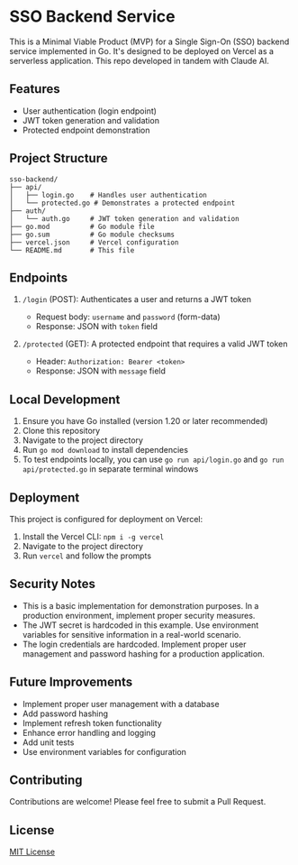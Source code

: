 # SSO Backend Service

This is a Minimal Viable Product (MVP) for a Single Sign-On (SSO) backend service implemented in Go. It's designed to be deployed on Vercel as a serverless application. This repo developed in tandem with Claude AI.

## Features

- User authentication (login endpoint)
- JWT token generation and validation
- Protected endpoint demonstration

## Project Structure

```
sso-backend/
├── api/
│   ├── login.go    # Handles user authentication
│   └── protected.go # Demonstrates a protected endpoint
├── auth/
│   └── auth.go     # JWT token generation and validation
├── go.mod          # Go module file
├── go.sum          # Go module checksums
├── vercel.json     # Vercel configuration
└── README.md       # This file
```

## Endpoints

1. `/login` (POST): Authenticates a user and returns a JWT token
   - Request body: `username` and `password` (form-data)
   - Response: JSON with `token` field

2. `/protected` (GET): A protected endpoint that requires a valid JWT token
   - Header: `Authorization: Bearer <token>`
   - Response: JSON with `message` field

## Local Development

1. Ensure you have Go installed (version 1.20 or later recommended)
2. Clone this repository
3. Navigate to the project directory
4. Run `go mod download` to install dependencies
5. To test endpoints locally, you can use `go run api/login.go` and `go run api/protected.go` in separate terminal windows

## Deployment

This project is configured for deployment on Vercel:

1. Install the Vercel CLI: `npm i -g vercel`
2. Navigate to the project directory
3. Run `vercel` and follow the prompts

## Security Notes

- This is a basic implementation for demonstration purposes. In a production environment, implement proper security measures.
- The JWT secret is hardcoded in this example. Use environment variables for sensitive information in a real-world scenario.
- The login credentials are hardcoded. Implement proper user management and password hashing for a production application.

## Future Improvements

- Implement proper user management with a database
- Add password hashing
- Implement refresh token functionality
- Enhance error handling and logging
- Add unit tests
- Use environment variables for configuration

## Contributing

Contributions are welcome! Please feel free to submit a Pull Request.

## License

[MIT License](LICENSE)
